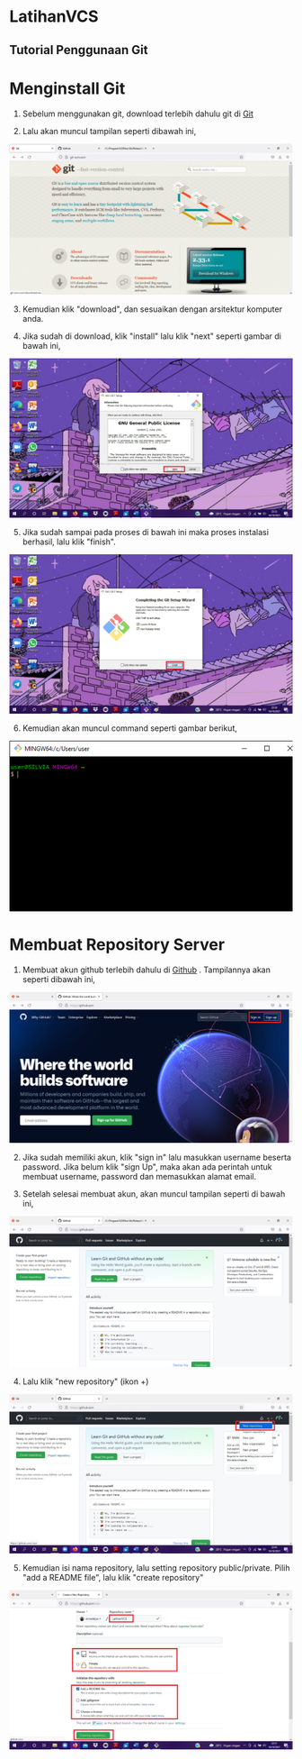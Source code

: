 # LatihanVCS
## Tutorial Penggunaan Git

<h1>Menginstall Git</h1>

1. Sebelum menggunakan git, download terlebih dahulu git di <a href="https://git-scm.com">Git</a>

2. Lalu akan muncul tampilan seperti dibawah ini,

![Gambar 1](screenshoot/download_git.png)

3. Kemudian klik "download", dan sesuaikan dengan arsitektur komputer anda.

4. Jika sudah di download, klik "install" lalu klik "next" seperti gambar di bawah ini,

![Gambar 2](screenshoot/install_git1.jpg)

5. Jika sudah sampai pada proses di bawah ini maka proses instalasi berhasil, lalu klik "finish".

![Gambar 3](screenshoot/install_git15.jpg)

6. Kemudian akan muncul command seperti gambar berikut,

![Gambar 4](screenshoot/git2.png)

<h1>Membuat Repository Server</h1>

1. Membuat akun github terlebih dahulu di <a href="https://github.com">Github</a> . Tampilannya akan seperti dibawah ini,

![Gambar 5](screenshoot/halaman_github.png)

2. Jika sudah memiliki akun, klik "sign in" lalu masukkan username beserta password. Jika belum klik "sign Up", maka akan ada perintah untuk membuat username, password dan memasukkan alamat email.

3. Setelah selesai membuat akun, akan muncul tampilan seperti di bawah ini,

![Gambar 6](screenshoot/halaman_github2.png)

4. Lalu klik "new repository" (ikon +) 

![Gambar 7](screenshoot/github.jpg)

5. Kemudian isi nama repository, lalu setting repository public/private. Pilih "add a README file", lalu klik "create repository"

![Gambar 8](screenshoot/membuat_repository.jpg)
